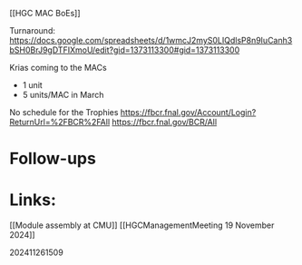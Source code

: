 [[HGC MAC BoEs]]

Turnaround:
https://docs.google.com/spreadsheets/d/1wmcJ2myS0LIQdlsP8n9IuCanh3bSH0BrJ9gDTFIXmoU/edit?gid=1373113300#gid=1373113300

Krias coming to the MACs
- 1 unit
- 5 units/MAC in March 

No schedule for the Trophies
https://fbcr.fnal.gov/Account/Login?ReturnUrl=%2FBCR%2FAll
https://fbcr.fnal.gov/BCR/All



# Follow-ups


# Links: 
[[Module assembly at CMU]]
[[HGCManagementMeeting 19 November 2024]]



202411261509
